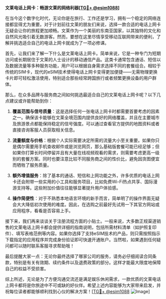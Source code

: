 **文莱电话上网卡：畅游文莱的网络利器[[TG💪+ @esim1088](https://t.me/s/esim1088)]**

在当今这个数字化时代，无论你是在旅行、工作还是学习，拥有一个稳定的网络连接都显得尤为重要。对于计划前往文莱的朋友们来说，选择一款合适的电话上网卡无疑会让你的旅程更加顺畅。文莱作为一个美丽的东南亚国家，以其独特的文化和自然风光吸引着无数游客。然而，要想在这里尽情享受移动互联网带来的便利，了解并挑选适合自己的电话上网卡就成为了一项必修课。

首先，让我们来了解一下什么是文莱电话上网卡。简单来说，它是一种专门为短期访问或长期居住于文莱的人士设计的移动通信产品。这类卡通常包含通话、短信以及数据流量等多种服务功能，用户可以根据自身需求选择不同的套餐组合。相较于传统的SIM卡，现代的eSIM技术使得电话上网卡变得更加便捷——无需物理更换卡片即可轻松激活使用，特别适合那些经常跨国旅行或者频繁更换设备的用户群体。

那么，在众多品牌与服务商之间如何挑选最适合自己的文莱电话上网卡呢？以下几点建议或许能帮助到你：

1. **覆盖范围与信号质量**：这是选择任何一张电话上网卡时都需要首要考虑的因素之一。确保该卡能够在文莱全境范围内提供良好的网络覆盖，并且在主要城市及旅游景点都能保持稳定的信号强度。可以通过查看官方提供的地图资料或者直接咨询客服人员获取相关信息。

2. **流量额度与价格**：根据个人实际需要决定所需的流量大小至关重要。如果你只是偶尔需要用手机查收邮件或是浏览网页，那么基础版套餐可能已经足够；但如果你打算长时间停留并且有大量在线视频观看的需求，则需要考虑更高一级别的套餐方案。同时也要注意比较不同服务商之间的性价比，避免因贪图便宜而牺牲了服务质量。

3. **额外增值服务**：除了基本的通话、短信和上网功能之外，许多优质的电话上网卡还会附带一些实用的小工具和服务项目，比如免费Wi-Fi热点共享、国际漫游支持等。这些附加价值往往能够显著提升用户体验感。

4. **操作简便性**：对于不熟悉本地语言环境的新手而言，简单明了的操作界面无疑会大大降低初次使用的难度。因此，在选购之前最好先试用一下其官方网站或应用程序，看看是否容易上手。

接下来，我们再来谈谈关于注册流程方面的小贴士。一般来说，大多数正规渠道销售的文莱电话上网卡都会提供详细的指南说明，包括所需材料清单（如护照复印件）、填写表格范例等内容。如果你选择了支持eSIM技术的产品，则只需按照指示下载指定的应用程序并完成身份验证即可快速开通账户。当然啦，如果遇到任何疑问都可以随时联系客服寻求帮助哦！

最后提醒大家一点：无论你最终选择了哪家公司的服务，请务必仔细阅读合同条款，特别是有关有效期、续约条件以及退费政策的部分。这样才能最大限度地保障自己的权益不受损害。

综上所述，无论是为了方便沟通交流还是满足娱乐休闲需求，一款优质的文莱电话上网卡都将是你旅途中不可或缺的好伙伴。希望上述内容能够为大家带来启发，并祝每位读者都能够顺利找到心仪的解决方案！[[TG💪+ @esim1088](https://t.me/s/esim1088) ![Image](https://i.postimg.cc/4NQfJmqS/Snipaste-2025-05-13-00-14-12.png)]